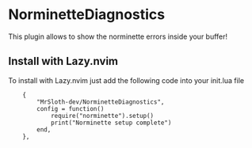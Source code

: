 # NorminetteDiagnostics
This plugin allows to show the norminette errors inside your buffer!

## Install with Lazy.nvim
To install with Lazy.nvim just add the following code into your init.lua file

```
	{
		"MrSloth-dev/NorminetteDiagnostics",
		config = function()
			require("norminette").setup()
			print("Norminette setup complete")
		end,
	},

```
